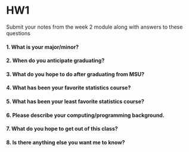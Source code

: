# HW1

Submit your notes from the week 2 module along with answers to these
questions

#### 1. What is your major/minor?

#### 2. When do you anticipate graduating?

#### 3. What do you hope to do after graduating from MSU?

#### 4. What has been your favorite statistics course?

#### 5. What has been your least favorite statistics course?

#### 6. Please describe your computing/programming background.

#### 7. What do you hope to get out of this class?

#### 8. Is there anything else you want me to know?
